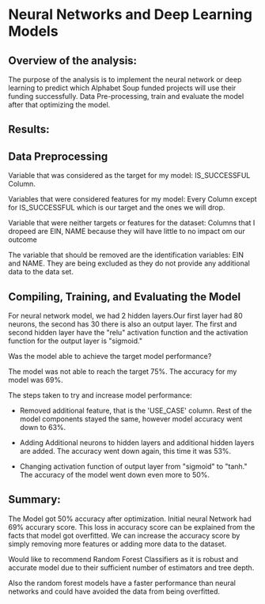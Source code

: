 # Neural Networks and Deep Learning Models


## Overview of the analysis:

The purpose of the analysis is to implement the neural network or deep learning to predict which Alphabet Soup funded projects will use their funding successfully. 
Data Pre-processing, train and evaluate the model after that optimizing the model. 

## Results:

## Data Preprocessing

Variable that was considered as the target for my model: IS_SUCCESSFUL Column.

Variables that were considered features for my model: Every Column except for IS_SUCCESSFUL which is our target and the ones we will drop.

Variable that were neither targets or features for the dataset: Columns that I dropeed are EIN, NAME because they will have little to no impact om our outcome

The variable that should be removed are the identification variables: EIN and NAME. They are being excluded as they do not provide any additional data to the data set.


## Compiling, Training, and Evaluating the Model

For neural network model, we had 2 hidden layers.Our first layer had 80 neurons, the second has 30 there is also an output layer. The first and second hidden layer have the "relu" activation function and the activation function for the output layer is "sigmoid."

Was the model able to achieve the target model performance?

The model was not able to reach the target 75%. The accuracy for my model was 69%.

The steps taken to try and increase model performance: 

- Removed additional feature, that is the 'USE_CASE' column. Rest of the model components stayed the same, however model accuracy went down to 63%.

- Adding Additional neurons to hidden layers and additional hidden layers are added. The accuracy went down again, this time it was 53%.

- Changing activation function of output layer from "sigmoid" to "tanh." The accuracy of the model went down even more to 50%.



## Summary:

The Model got 50% accuracy after optimization. Initial neural Network had 69% accurary score. 
This loss in accuracy score can be explained from the facts that model got overfitted. 
We can increase the accuracy score by simply removing more features or adding more data to the dataset. 

Would like to recommend Random Forest Classifiers as it is robust and accurate model due to their sufficient number of estimators and tree depth.

Also the random forest models have a faster performance than neural networks and could have avoided the data from being overfitted.
